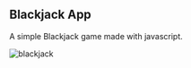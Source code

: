 <h2>Blackjack App</h2>

A simple Blackjack game made with javascript.
 
![blackjack](https://user-images.githubusercontent.com/108582184/213861308-31108895-27e9-4645-ae04-42ef641935f6.gif)
